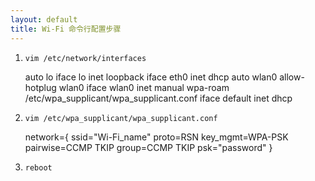 ```yaml
---
layout: default
title: Wi-Fi 命令行配置步骤
---
```


1. `vim /etc/network/interfaces`

    auto lo
    iface lo inet loopback
    iface eth0 inet dhcp
    auto wlan0
    allow-hotplug wlan0
    iface wlan0 inet manual
    wpa-roam /etc/wpa_supplicant/wpa_supplicant.conf
    iface default inet dhcp

    
2. `vim /etc/wpa_supplicant/wpa_supplicant.conf`

    network={
    ssid="Wi-Fi_name"
    proto=RSN
    key_mgmt=WPA-PSK
    pairwise=CCMP TKIP
    group=CCMP TKIP
    psk="password"
    }

3. `reboot`
